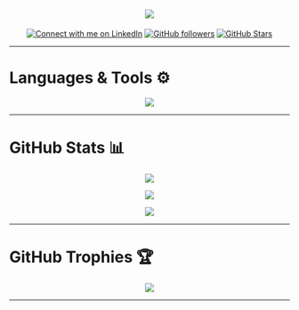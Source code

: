 <h1 align="center">
    <img src="https://readme-typing-svg.herokuapp.com/?font=Ubuntu&size=35&center=true&vCenter=true&color=bbcfe2&width=500&height=70&duration=3000&lines=Hi+There!+👋🏻;+I'm+George+Ezat+👨🏻‍💻;"/>
</h1>

<p align="center">
    <a href="https://www.linkedin.com/comm/mynetwork/discovery-see-all?usecase=PEOPLE_FOLLOWS&followMember=george-ezat">
        <img alt="Connect with me on LinkedIn" title="Connect with me on LinkedIn" src="https://custom-icon-badges.demolab.com/badge/LinkedIn-Connect-blue?color=1f7daf&cache_buster=2&labelColor=0e76a8&style=for-the-badge&logo=linkedin-s&label=&logoColor=white"/></a>
    <a href="https://github.com/george-ezat?tab=followers">
        <img alt="GitHub followers" title="Follow me on GitHub" src="https://img.shields.io/github/followers/george-ezat?label=Follow&style=for-the-badge&logo=github&color=236ad3&cache_buster=2&labelColor=1155ba"/></a>
    <a href="https://github.com/george-ezat?tab=repositories&sort=stargazers">
        <img alt="GitHub Stars" title="Total stars on GitHub" src="https://img.shields.io/github/stars/george-ezat?logo=github&label=Stars&style=for-the-badge&color=55960c&cache_buster=2&labelColor=488207"/></a>
</p>

---

# **Languages & Tools ⚙️**

<div align="center">
    <img src="https://skillicons.dev/icons?i=ubuntu,vscode,github,git,python,mysql,postgres,cpp,java,html,css,md" />
</div>

---

# **GitHub Stats 📊**

<div align='center'>

![](https://github-readme-stats.vercel.app/api?username=george-ezat&theme=github_dark&cache_buster=2&hide_border=false&include_all_commits=false&count_private=true&show_icons=true&card_width=450&rank_icon=github&border_radius=10)

![](https://streak-stats.demolab.com/?user=george-ezat&theme=github_dark&cache_buster=2&hide_border=false&card_width=450&count_private=true&border_radius=10)

![](https://github-readme-stats.vercel.app/api/top-langs/?username=george-ezat&theme=github_dark&cache_buster=2&hide_border=false&card_width=450&include_all_commits=true&count_private=true&layout=compact&border_radius=10&hide=Qmake)

</div>

---

# **GitHub Trophies 🏆**

<div align='center'>

![](https://github-profile-trophy.vercel.app/?username=george-ezat&theme=nord&no-frame=false&no-bg=t&margin-w=6&cache_buster=2)

</div>

---

